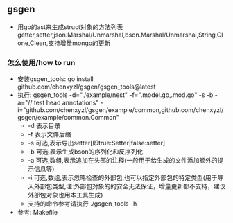 ## gsgen
- 用go的ast来生成struct对象的方法列表getter,setter,json.Marshal/Unmarshal,bson.Marshal/Unmarshal,String,Clone,Clean,支持增量mongo的更新

### 怎么使用/how to run
- 安装gsgen_tools: go install github.com/chenxyzl/gsgen/gsgen_tools@latest
- 执行: gsgen_tools -d="./example/nest" -f=".model.go,.mod.go" -s -b -a="// test head annotations" -i="github.com/chenxyzl/gsgen/example/common,github.com/chenxyzl/gsgen/example/common.Common"
    - -d 表示目录
    - -f 表示文件后缀
    - -s 可选,表示导出setter[即true:Setter|false:setter]
    - -b 可选,表示生成bson的序列化和反序列化
    - -a 可选,数组,表示追加在头部的注释(一般用于给生成的文件添加额外的提示信息等)
    - -i 可选,数组,表示忽略检查的外部包,也可以指定外部包的特定类型(用于导入外部包类型,注:外部包对象的的安全无法保证，增量更新都不支持，建议外部包对象也用本工具生成)
    - 支持的命令参考请执行 ./gsgen_tools -h
- 参考: Makefile